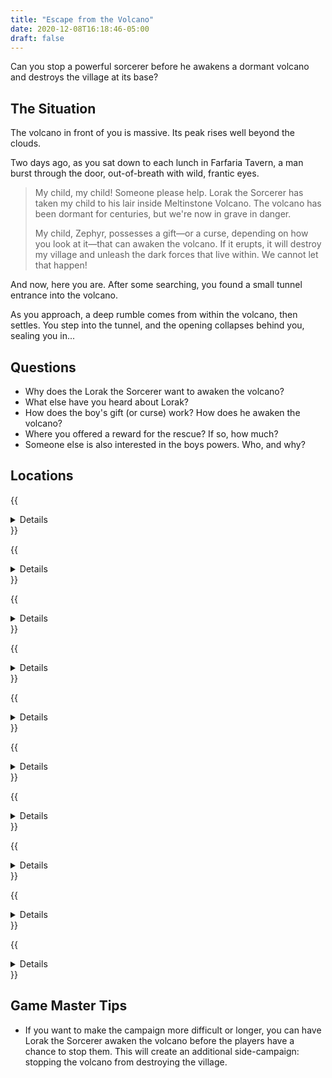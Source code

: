 ```yaml
---
title: "Escape from the Volcano"
date: 2020-12-08T16:18:46-05:00
draft: false
---
```


Can you stop a powerful sorcerer before he awakens a dormant volcano and destroys the village at its base?

<div data-toc="In This Adventure"></div>



## The Situation

The volcano in front of you is massive. Its peak rises well beyond the clouds.

Two days ago, as you sat down to each lunch in Farfaria Tavern, a man burst through the door, out-of-breath with wild, frantic eyes.

> My child, my child! Someone please help. Lorak the Sorcerer has taken my child to his lair inside Meltinstone Volcano. The volcano has been dormant for centuries, but we're now in grave in danger.
>
> My child, Zephyr, possesses a gift&mdash;or a curse, depending on how you look at it&mdash;that can awaken the volcano. If it erupts, it will destroy my village and unleash the dark forces that live within. We cannot let that happen!

And now, here you are. After some searching, you found a small tunnel entrance into the volcano.

As you approach, a deep rumble comes from within the volcano, then settles. You step into the tunnel, and the opening collapses behind you, sealing you in...




## Questions

- Why does the Lorak the Sorcerer want to awaken the volcano?
- What else have you heard about Lorak?
- How does the boy's gift (or curse) work? How does he awaken the volcano?
- Where you offered a reward for the rescue? If so, how much?
- Someone else is also interested in the boys powers. Who, and why?



## Locations

{{<details summary="Lava Pond" blurb="After following the tunnel a short while, you come to a lake of lava. It's dotted with volcanic rock. Blackened, porous walls ooze magma in places.">}}
- _Monsters & Traps_
	+ While trying to cross, lava will periodically bubble and pop, launching into the air.
	+ Some stones in the lava pond are more stable than others. Smaller ones can tip, or sink completely.
{{</details>}}

{{<details summary="Lava River" blurb="A bit further down the path, the adventurers come to a rope bridge, spanning the gap across a roaring river of lava. The bridge swings and sways 20 feet above the liquid rock. It looks quite old.">}}
- _Monsters & Traps_
	+ **Fall Trap.** Several boards fall into the river below as the adventurers attempt to cross it. With too much weight, the bridge collapses completely.
	+ **Lava Sprites.** Tiny little lava creatures with a burning touch and a firey temper.
{{</details>}}

{{<details summary="Cavern of the Rock Monster" blurb="The adventurers enter what appears to be an empty cavern.">}}
- _Monsters & Traps_
	+ **Rock Monster.** If the party is not _extremely_ quite, a giant boulder begins to move, revealing a previously sleeping Rock Monster.
{{</details>}}

{{<details summary="Mushroom Cavern" blurb="The dim cavern is illuminated by large clusters of iridescent mushrooms.">}}

<p class="margin-bottom-small">The mushrooms are magical. Eating one will produce a random effect. Roll a die on the <a href="/gm/#house-rules">chaos magic table</a> (<em>Don't eat random mushrooms in real life!</em>)</p>

- _Monsters & Traps_
	+ **Toxic Spores.** If the party lingers too long, they'll begin to experience hallucinations and take disadvantage of future rolls for several minutes.
	+ **Cave Gnomes.** If the party picks a mushroom, cave gnomes will emerge and attack them.
{{</details>}}

{{<details summary="Trap Door" blurb="The floor transitions from rock to wooden beams, then back again.">}}
- _Monsters & Traps_
	+ **Trap Door.** Stepping directly on the wooden planks causes the player(s) in the area to fall 30' into a pit.
- _Events_
	+ After a minute or two, the pit begins to fill with lava that slowly oozes through cracks in the walls.
	+ Gnomes attack if you linger too long.
{{</details>}}

{{<details summary="Dragonhead Hallway" blurb="Players approach a long, straight hallway, adorned with stone dragon head figurines.">}}
- _Monsters & Traps_
	+ **Fire Trap.** The dragon heads spit fire at random intervals.
	+ **Melting Shoes.** Radiant heat from the volcano causes the players' shoes to melt and stick to the floor, slowing them down as they attemp to run through the hallway.
{{</details>}}

{{<details summary="Lava Lake" blurb="The hallway opens up into a tall, wide cavern, with a giant lake of lava. In the middle are two islands of volcanic rock. A sturdy wooden bridge connects each end of the cavern to the islands. To get from one island to the next, players have to swing across a rope.">}}
- _Monsters & Traps_
	+ **Goblin Archers.** Goblin archers begin shooting at the party from hidden balconies in the walls.
	+ **Mini Eruption.** The second island features a lava trap. The goblin archers can remotely trigger a mini eruption when the players step onto it.
	+ **Rope Swing.** Getting from one island to the next requires swinging on a rope over the lava lake.
{{</details>}}

{{<details summary="Supply Closet" blurb="A place to resupply and heal up if needed.">}}

<p class="margin-bottom-small"><em>Ideas for supplies:</em></p>

- Rope
- Healing Potion
- Armor
- Magical items (the next battle is going to be brutal)
- Cloak of Invisibility (big enough for half the party)
{{</details>}}

{{<details summary="The Palace" blurb="At the end of the short hallway, players come to the entrance to the Volcano Palace. The room is massive. Way off in the distance, beyond a stone bridge spanning a wide river of lava, they spot Lorak the Sorcerer sitting on a throne of lava and bones.">}}

<p class="margin-bottom-small">The rock and lava monsters can be absolutely devastating for smaller parties. In those situations, you may want to lower their stats.</p>
- _Monsters & Traps_
	+ **Goblins.** A small band of goblin soldiers attacks the party with a mix of ranged and up-close attacks.
	+ **Statue Golems.** One or two hideous statues that come to life and attack.
	+ **Lava Monsters.** A lava monster oozes from the walls. On the far side of the bridge, more archers launch attacks.
{{</details>}}

{{<details summary="The Throne" blurb="As the party approaches the throne, the see the Zephyr Skiprock, the child, locked behind a gate built into the wall. A key hangs on the throne behind Lorak the Sorcerer." margin="true">}}
- _Monsters & Traps_
	+ **Lorak the Sorcerer.** He's powerful, but also over-confident.
- _Events_
	+ If the party begins to win, Lorak casts a spell that causes the cavern to begin collapsing, and flees. The party must rescue Zephyr and escape before the whole mountain collapses.
{{</details>}}



## Game Master Tips

- If you want to make the campaign more difficult or longer, you can have Lorak the Sorcerer awaken the volcano before the players have a chance to stop them. This will create an additional side-campaign: stopping the volcano from destroying the village.